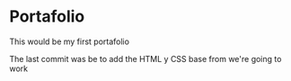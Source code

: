 # Portafolio

This would be my first portafolio
 
The last commit was be to add the HTML y CSS base from we're going to work